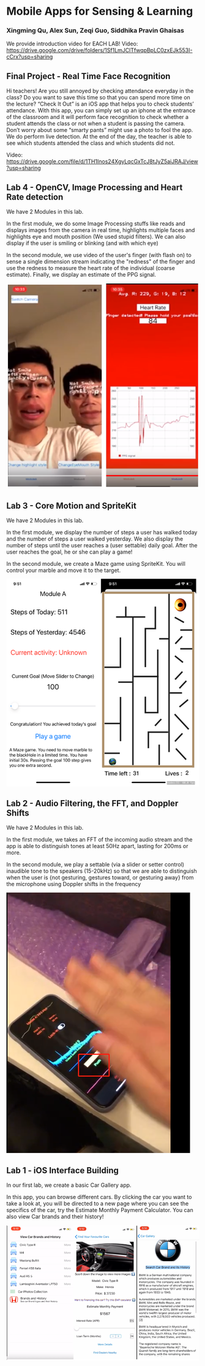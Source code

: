 # Mobile Apps for Sensing & Learning
### Xingming Qu, Alex Sun, Zeqi Guo, Siddhika Pravin Ghaisas

We provide introduction video for EACH LAB!
Video: https://drive.google.com/drive/folders/1Sf1LmJClTfwqpBpLC0zxEJk553I-cCrx?usp=sharing

## Final Project - Real Time Face Recognition 

Hi teachers! Are you still annoyed by checking attendance everyday in the class? Do you want to save this time so that you can spend more time on the lecture?
“Check It Out” is an iOS app that helps you to check students’ attendance. With this app, you can simply set up an iphone at the entrance of the classroom and it will perform face recognition to check whether a student attends the class or not when a student is passing the camera. Don’t worry about some “smarty pants” might use a photo to fool the app. We do perform live detection. At the end of the day, the teacher is able to see which students attended the class and which students did not.

Video: https://drive.google.com/file/d/1TH1Inos24XgyLqcGxTcJ8tJyZ5aiJRAJ/view?usp=sharing


## Lab 4 - OpenCV, Image Processing and Heart Rate detection
We have 2 Modules in this lab. 

In the first module, we do some Image Processing stuffs like reads and displays images from the camera in real time, highlights multiple faces and highlights eye and mouth position (We used stupid filters). We can also display if the user is smiling or blinking (and with which eye)

In the second module, we use video of the user's finger (with flash on) to sense a single dimension stream indicating the "redness" of the finger and use the redness to measure the heart rate of the individual (coarse estimate). Finally, we display an estimate of the PPG signal.

![Lab4 Screenshot](Screenshots/Lab4.png)


## Lab 3 - Core Motion and SpriteKit
We have 2 Modules in this lab. 

In the first module, we display the number of steps a user has walked today and the number of steps a user walked yesterday. We also display the number of steps until the user reaches a (user settable) daily goal. After the user reaches the goal, he or she can play a game!

In the second module, we create a Maze game using SpriteKit. You will control your marble and move it to the target.


![Lab3 Screenshot](Screenshots/Lab3.png)


## Lab 2 - Audio Filtering, the FFT, and Doppler Shifts
We have 2 Modules in this lab. 

In the first module, we takes an FFT of the incoming audio stream and the app is able to distinguish tones at least 50Hz apart, lasting for 200ms or more.

In the second module, we play a settable (via a slider or setter control) inaudible tone to the speakers (15-20kHz) so that we are able to distinguish when the user is {not gesturing, gestures toward, or gesturing away} from the microphone using Doppler shifts in the frequency

![Lab2 Screenshot](Screenshots/Lab2.png)


## Lab 1 - iOS Interface Building
In our first lab, we create a basic Car Gallery app.

In this app, you can browse different cars. By clicking the car you want to take a look at, you will be directed to a new page where you can see the specifics of the car, try the Estimate Monthly Payment Calculator.
You can also view Car brands and their history!  


![Lab1 Screenshot](Screenshots/Lab1.png)